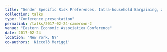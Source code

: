 ```yaml
---
title: "Gender Specific Risk Preferences, Intra-household Bargaining, and Investment Decisions: Experimental Evidence from Rural Cameroon"
collection: talks
type: "Conference presentation"
permalink: /talks/2017-02-24-cameroon-2
venue: "Eastern Economic Association Conference"
date: 2017-02-24
location: "New York, NY"
co-authors: 'Niccolò Meriggi'
---
```


